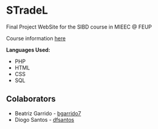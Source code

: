 # STradeL

Final Project WebSite for the SIBD course in MIEEC @ FEUP

Course information [here](https://web.fe.up.pt/~arestivo/page/courses/2018/sibd/)

**Languages Used:**
* PHP
* HTML
* CSS
* SQL


## Colaborators

* Beatriz Garrido - [bgarrido7](https://github.com/bgarrido7)
* Diogo Santos - [dfsantos](https://github.com/dfosantos)
